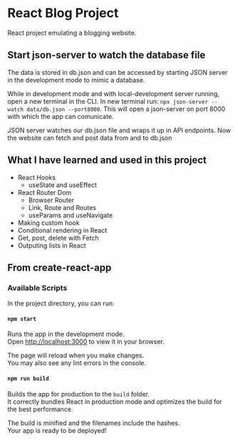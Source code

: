 # React Blog Project

React project emulating a blogging website.

## Start json-server to watch the database file
The data is stored in db.json and can be accessed by starting JSON server in the development  mode to mimic a database.

While in development  mode and with local-development server running, open a new terminal in the CLI.
In new terminal run: `npx json-server --watch data/db.json --port8000`.
This will open a json-server on port 8000 with which the app can comunicate.

JSON server watches our db.json file and wraps it up in API endpoints. Now the website can fetch and post data from and to db.json

## What I have learned and used in this project

- React Hooks
    - useState and useEffect
- React Router Dom
    - Browser Router
    - Link, Route and Routes
    - useParams and useNavigate
- Making custom hook
- Conditional rendering in React
- Get, post, delete with Fetch
- Outputing lists in React


## From create-react-app
### Available Scripts

In the project directory, you can run:

#### `npm start`

Runs the app in the development mode.\
Open [http://localhost:3000](http://localhost:3000) to view it in your browser.

The page will reload when you make changes.\
You may also see any lint errors in the console.

#### `npm run build`

Builds the app for production to the `build` folder.\
It correctly bundles React in production mode and optimizes the build for the best performance.

The build is minified and the filenames include the hashes.\
Your app is ready to be deployed!

